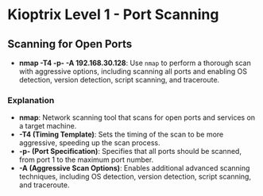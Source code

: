 # Kioptrix Level 1 - Port Scanning

## Scanning for Open Ports
- **nmap -T4 -p- -A 192.168.30.128**: Use `nmap` to perform a thorough scan with aggressive options, including scanning all ports and enabling OS detection, version detection, script scanning, and traceroute.

### Explanation
- **nmap**: Network scanning tool that scans for open ports and services on a target machine.
- **-T4 (Timing Template)**: Sets the timing of the scan to be more aggressive, speeding up the scan process.
- **-p- (Port Specification)**: Specifies that all ports should be scanned, from port 1 to the maximum port number.
- **-A (Aggressive Scan Options)**: Enables additional advanced scanning techniques, including OS detection, version detection, script scanning, and traceroute.
